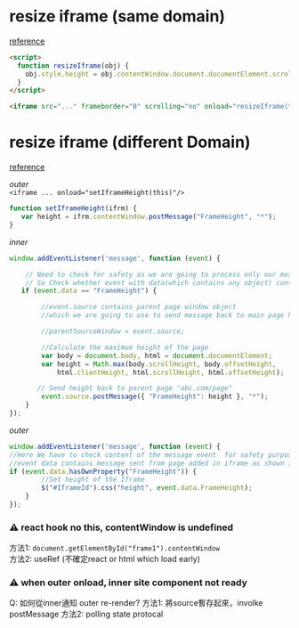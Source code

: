 # resize iframe (same domain)
[reference](https://stackoverflow.com/a/9976309/13797221)  
```html
<script>
  function resizeIframe(obj) {
    obj.style.height = obj.contentWindow.document.documentElement.scrollHeight + 'px';
  }
</script>

<iframe src="..." frameborder="0" scrolling="no" onload="resizeIframe(this)" />
```

# resize iframe (different Domain)
[reference](https://stackoverflow.com/a/42308842/13797221)  

*outer*  
`<iframe ... onload="setIframeHeight(this)"/>`
```js
function setIframeHeight(ifrm) {
   var height = ifrm.contentWindow.postMessage("FrameHeight", "*");   
}
```

*inner*
```js
window.addEventListener('message', function (event) {

    // Need to check for safety as we are going to process only our messages
    // So Check whether event with data(which contains any object) contains our message here its "FrameHeight"
   if (event.data == "FrameHeight") {

        //event.source contains parent page window object 
        //which we are going to use to send message back to main page here "abc.com/page"

        //parentSourceWindow = event.source;

        //Calculate the maximum height of the page
        var body = document.body, html = document.documentElement;
        var height = Math.max(body.scrollHeight, body.offsetHeight,
            html.clientHeight, html.scrollHeight, html.offsetHeight);

       // Send height back to parent page "abc.com/page"
        event.source.postMessage({ "FrameHeight": height }, "*");       
    }
});
```
*outer*   
```js
window.addEventListener('message', function (event) {
//Here We have to check content of the message event  for safety purpose
//event data contains message sent from page added in iframe as shown in step 3
if (event.data.hasOwnProperty("FrameHeight")) {
        //Set height of the Iframe
        $("#IframeId").css("height", event.data.FrameHeight);        
    }
});
```

### ⚠ react hook no this, contentWindow is undefined  
方法1: `document.getElementById("frame1").contentWindow`  
方法2: useRef (不確定react or html which load early)  

### ⚠ when outer onload, inner site component not ready
Q: 如何從inner通知 outer re-render?
方法1: 將source暫存起來，involke postMessage
方法2: polling state protocal
